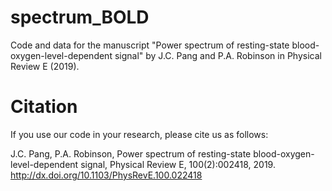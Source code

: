 # spectrum_BOLD
Code and data for the manuscript "Power spectrum of resting-state blood-oxygen-level-dependent signal" by J.C. Pang and P.A. Robinson in Physical Review E (2019).

# Citation

If you use our code in your research, please cite us as follows:

J.C. Pang, P.A. Robinson, Power spectrum of resting-state blood-oxygen-level-dependent signal, Physical Review E, 100(2):002418, 2019. http://dx.doi.org/10.1103/PhysRevE.100.022418
